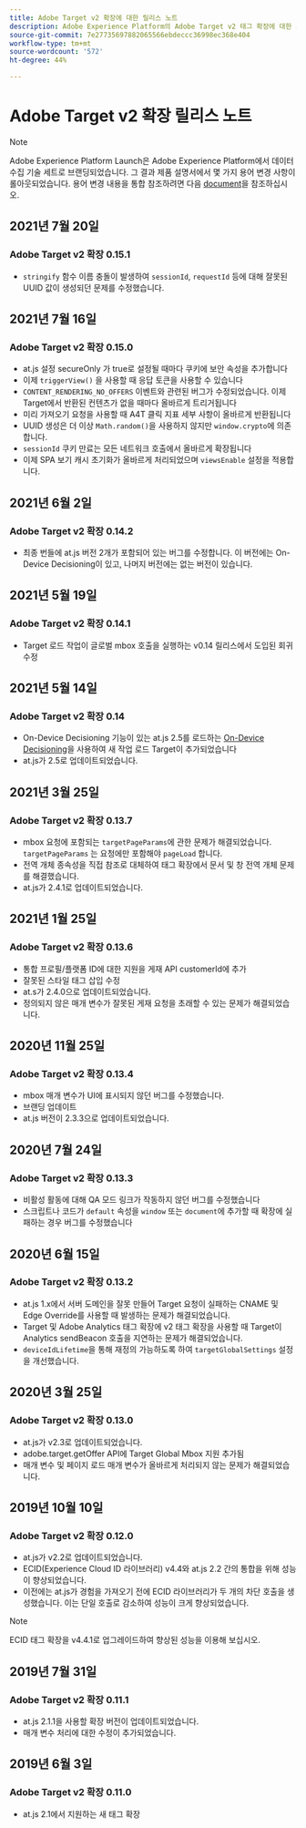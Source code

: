 ```yaml
---
title: Adobe Target v2 확장에 대한 릴리스 노트
description: Adobe Experience Platform의 Adobe Target v2 태그 확장에 대한 최신 릴리스 노트입니다.
source-git-commit: 7e27735697882065566ebdeccc36998ec368e404
workflow-type: tm+mt
source-wordcount: '572'
ht-degree: 44%

---
```


# Adobe Target v2 확장 릴리스 노트

>[!NOTE]
>
>Adobe Experience Platform Launch은 Adobe Experience Platform에서 데이터 수집 기술 세트로 브랜딩되었습니다. 그 결과 제품 설명서에서 몇 가지 용어 변경 사항이 롤아웃되었습니다. 용어 변경 내용을 통합 참조하려면 다음 [document](../../../term-updates.md)을 참조하십시오.

## 2021년 7월 20일

### Adobe Target v2 확장 0.15.1

- `stringify` 함수 이름 충돌이 발생하여 `sessionId`, `requestId` 등에 대해 잘못된 UUID 값이 생성되던 문제를 수정했습니다.

## 2021년 7월 16일

### Adobe Target v2 확장 0.15.0

- at.js 설정 secureOnly 가 true로 설정될 때마다 쿠키에 보안 속성을 추가합니다
- 이제 `triggerView()` 을 사용할 때 응답 토큰을 사용할 수 있습니다
- `CONTENT_RENDERING_NO_OFFERS` 이벤트와 관련된 버그가 수정되었습니다. 이제 Target에서 반환된 컨텐츠가 없을 때마다 올바르게 트리거됩니다
- 미리 가져오기 요청을 사용할 때 A4T 클릭 지표 세부 사항이 올바르게 반환됩니다
- UUID 생성은 더 이상 `Math.random()`을 사용하지 않지만 `window.crypto`에 의존합니다.
- `sessionId` 쿠키 만료는 모든 네트워크 호출에서 올바르게 확장됩니다
- 이제 SPA 보기 캐시 초기화가 올바르게 처리되었으며 `viewsEnable` 설정을 적용합니다.

## 2021년 6월 2일

### Adobe Target v2 확장 0.14.2

- 최종 번들에 at.js 버전 2개가 포함되어 있는 버그를 수정합니다. 이 버전에는 On-Device Decisioning이 있고, 나머지 버전에는 없는 버전이 있습니다.

## 2021년 5월 19일

### Adobe Target v2 확장 0.14.1

- Target 로드 작업이 글로벌 mbox 호출을 실행하는 v0.14 릴리스에서 도입된 회귀 수정

## 2021년 5월 14일

### Adobe Target v2 확장 0.14

- On-Device Decisioning 기능이 있는 at.js 2.5를 로드하는 [On-Device Decisioning](./overview.md#load-target-with-on-device-decisioning)을 사용하여 새 작업 로드 Target이 추가되었습니다
- at.js가 2.5로 업데이트되었습니다.


## 2021년 3월 25일

### Adobe Target v2 확장 0.13.7

- mbox 요청에 포함되는 `targetPageParams`에 관한 문제가 해결되었습니다. `targetPageParams` 는 요청에만 포함해야  `pageLoad` 합니다.
- 전역 개체 종속성을 직접 참조로 대체하여 태그 확장에서 문서 및 창 전역 개체 문제를 해결했습니다.
- at.js가 2.4.1로 업데이트되었습니다.

## 2021년 1월 25일

### Adobe Target v2 확장 0.13.6

- 통합 프로필/플랫폼 ID에 대한 지원을 게재 API customerId에 추가
- 잘못된 스타일 태그 삽입 수정
- at.s가 2.4.0으로 업데이트되었습니다.
- 정의되지 않은 매개 변수가 잘못된 게재 요청을 초래할 수 있는 문제가 해결되었습니다.

## 2020년 11월 25일

### Adobe Target v2 확장 0.13.4

- mbox 매개 변수가 UI에 표시되지 않던 버그를 수정했습니다.
- 브랜딩 업데이트
- at.js 버전이 2.3.3으로 업데이트되었습니다.

## 2020년 7월 24일

### Adobe Target v2 확장 0.13.3

- 비활성 활동에 대해 QA 모드 링크가 작동하지 않던 버그를 수정했습니다
- 스크립트나 코드가 `default` 속성을 `window` 또는 `document`에 추가할 때 확장에 실패하는 경우 버그를 수정했습니다

## 2020년 6월 15일

### Adobe Target v2 확장 0.13.2

- at.js 1.x에서 서버 도메인을 잘못 만들어 Target 요청이 실패하는 CNAME 및 Edge Override를 사용할 때 발생하는 문제가 해결되었습니다.
- Target 및 Adobe Analytics 태그 확장에 v2 태그 확장을 사용할 때 Target이 Analytics sendBeacon 호출을 지연하는 문제가 해결되었습니다.
- `deviceIdLifetime`을 통해 재정의 가능하도록 하여 `targetGlobalSettings` 설정을 개선했습니다.

## 2020년 3월 25일

### Adobe Target v2 확장 0.13.0

- at.js가 v2.3로 업데이트되었습니다.
- adobe.target.getOffer API에 Target Global Mbox 지원 추가됨
- 매개 변수 및 페이지 로드 매개 변수가 올바르게 처리되지 않는 문제가 해결되었습니다.

## 2019년 10월 10일

### Adobe Target v2 확장 0.12.0

- at.js가 v2.2로 업데이트되었습니다.
- ECID(Experience Cloud ID 라이브러리) v4.4와 at.js 2.2 간의 통합을 위해 성능이 향상되었습니다.
- 이전에는 at.js가 경험을 가져오기 전에 ECID 라이브러리가 두 개의 차단 호출을 생성했습니다. 이는 단일 호출로 감소하여 성능이 크게 향상되었습니다.

>[!NOTE]
>ECID 태그 확장을 v4.4.1로 업그레이드하여 향상된 성능을 이용해 보십시오.

## 2019년 7월 31일

### Adobe Target v2 확장 0.11.1

- at.js 2.1.1을 사용할 확장 버전이 업데이트되었습니다.
- 매개 변수 처리에 대한 수정이 추가되었습니다.

## 2019년 6월 3일

### Adobe Target v2 확장 0.11.0

- at.js 2.1에서 지원하는 새 태그 확장

